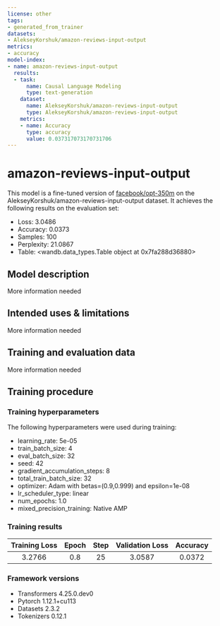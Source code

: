 ```yaml
---
license: other
tags:
- generated_from_trainer
datasets:
- AlekseyKorshuk/amazon-reviews-input-output
metrics:
- accuracy
model-index:
- name: amazon-reviews-input-output
  results:
  - task:
      name: Causal Language Modeling
      type: text-generation
    dataset:
      name: AlekseyKorshuk/amazon-reviews-input-output
      type: AlekseyKorshuk/amazon-reviews-input-output
    metrics:
    - name: Accuracy
      type: accuracy
      value: 0.037317073170731706
---
```


<!-- This model card has been generated automatically according to the information the Trainer had access to. You
should probably proofread and complete it, then remove this comment. -->

# amazon-reviews-input-output

This model is a fine-tuned version of [facebook/opt-350m](https://huggingface.co/facebook/opt-350m) on the AlekseyKorshuk/amazon-reviews-input-output dataset.
It achieves the following results on the evaluation set:
- Loss: 3.0486
- Accuracy: 0.0373
- Samples: 100
- Perplexity: 21.0867
- Table: <wandb.data_types.Table object at 0x7fa288d36880>

## Model description

More information needed

## Intended uses & limitations

More information needed

## Training and evaluation data

More information needed

## Training procedure

### Training hyperparameters

The following hyperparameters were used during training:
- learning_rate: 5e-05
- train_batch_size: 4
- eval_batch_size: 32
- seed: 42
- gradient_accumulation_steps: 8
- total_train_batch_size: 32
- optimizer: Adam with betas=(0.9,0.999) and epsilon=1e-08
- lr_scheduler_type: linear
- num_epochs: 1.0
- mixed_precision_training: Native AMP

### Training results

| Training Loss | Epoch | Step | Validation Loss | Accuracy |
|:-------------:|:-----:|:----:|:---------------:|:--------:|
| 3.2766        | 0.8   | 25   | 3.0587          | 0.0372   |


### Framework versions

- Transformers 4.25.0.dev0
- Pytorch 1.12.1+cu113
- Datasets 2.3.2
- Tokenizers 0.12.1
